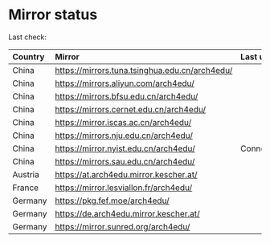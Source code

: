 <script src="./time.js"></script>
# Mirror status
Last check: <script type="text/javascript">localize(1733051884.1677568);</script>

|Country|Mirror|Last update|
|:------|:-----|:----------|
|China|https://mirrors.tuna.tsinghua.edu.cn/arch4edu/|<script type="text/javascript">localize(1733035456);</script>|
|China|https://mirrors.aliyun.com/arch4edu/|<script type="text/javascript">localize(1732992037);</script>|
|China|https://mirrors.bfsu.edu.cn/arch4edu/|<script type="text/javascript">localize(1732992037);</script>|
|China|https://mirrors.cernet.edu.cn/arch4edu/|<script type="text/javascript">localize(1733035456);</script>|
|China|https://mirror.iscas.ac.cn/arch4edu/|<script type="text/javascript">localize(1732992037);</script>|
|China|https://mirrors.nju.edu.cn/arch4edu/|<script type="text/javascript">localize(1732948881);</script>|
|China|https://mirror.nyist.edu.cn/arch4edu/|ConnectionError|
|China|https://mirrors.sau.edu.cn/arch4edu/|<script type="text/javascript">localize(1731653531);</script>|
|Austria|https://at.arch4edu.mirror.kescher.at/|<script type="text/javascript">localize(1733035456);</script>|
|France|https://mirror.lesviallon.fr/arch4edu/|<script type="text/javascript">localize(1732992037);</script>|
|Germany|https://pkg.fef.moe/arch4edu/|<script type="text/javascript">localize(1733035456);</script>|
|Germany|https://de.arch4edu.mirror.kescher.at/|<script type="text/javascript">localize(1733035456);</script>|
|Germany|https://mirror.sunred.org/arch4edu/|<script type="text/javascript">localize(1733035456);</script>|

<script src="./tablefilter/tablefilter.js"></script>
<script src="./table.js"></script>